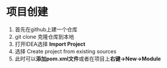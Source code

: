 # 项目创建

1. 首先在github上建一个仓库
2. git clone 克隆仓库到本地
3. 打开IDEA选择 **Import Project**
4. 选择 Create project from existing sources
5. 此时可以**添加pom.xml文件**或者在项目上**右键->New->Module**